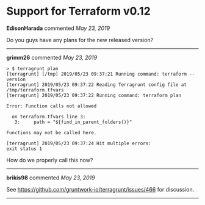 # Support for Terraform v0.12

**EdisonHarada** commented *May 23, 2019*

Do you guys have any plans for the new released version?
<br />
***


**grimm26** commented *May 23, 2019*

```
> $ terragrunt plan                                                                                                                                                                                                             
[terragrunt] [/tmp] 2019/05/23 09:37:21 Running command: terraform --version
[terragrunt] 2019/05/23 09:37:22 Reading Terragrunt config file at /tmp/terraform.tfvars
[terragrunt] 2019/05/23 09:37:22 Running command: terraform plan

Error: Function calls not allowed

  on terraform.tfvars line 3:
   3:     path = "${find_in_parent_folders()}"

Functions may not be called here.

[terragrunt] 2019/05/23 09:37:24 Hit multiple errors:
exit status 1
```

How do we properly call this now?
***

**brikis98** commented *May 23, 2019*

See https://github.com/gruntwork-io/terragrunt/issues/466 for discussion.
***

